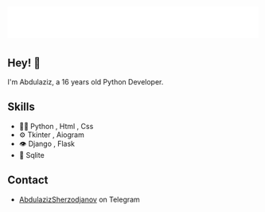 <h1 align="center">
  <img src="https://raw.githubusercontent.com/martonlederer/martonlederer/master/name.svg" alt="Abdulaziz" />
</h1>

## Hey! 👋
I'm Abdulaziz, a 16 years old Python Developer.
## Skills
- 👨‍💻 Python , Html , Css
- ⚙️ Tkinter , Aiogram
- 👁️ Django , Flask
- 💽 Sqlite

## Contact
- [AbdulazizSherzodjanov](https://t.me/PyCoder_off1cial) on Telegram

